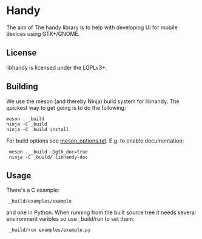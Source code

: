 # Handy

The aim of The handy library is to help with developing UI for mobile devices
using GTK+/GNOME.

## License

libhandy is licensed under the LGPLv3+.

## Building

We use the meson (and thereby Ninja) build system for libhandy.  The quickest
way to get going is to do the following:

	meson . _build
	ninja -C _build
	ninja -C _build install

For build options see [meson_options.txt](./meson_options.txt). E.g. to enable documentation:

     meson . _build -Dgtk_doc=true
     ninja -C _build/ libhandy-doc

## Usage

There's a C example:

     _build/examples/example

and one in Python. When running from the built source tree it
needs several environment varibles so use \_build/run to set them:

     _build/run examples/example.py
